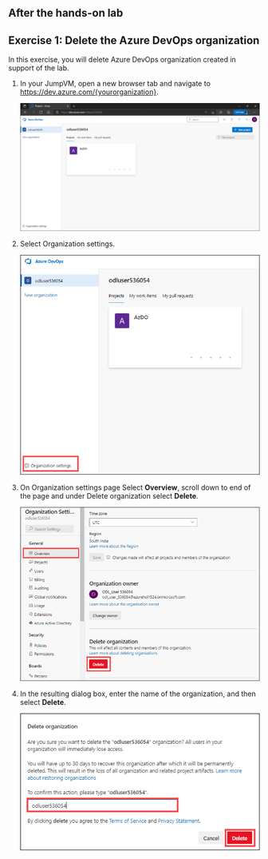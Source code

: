## After the hands-on lab

## Exercise 1: Delete the Azure DevOps organization

In this exercise, you will delete Azure DevOps organization created in support of the lab.

1. In your JumpVM, open a new browser tab and navigate to https://dev.azure.com/{yourorganization}.

   ![img](./images/img1.png)

2. Select  Organization settings.

   ![img](./images/img2.png)

3. On Organization settings page Select **Overview**, scroll down to end of the page and under Delete organization select **Delete**.

   ![img](./images/img3.png)

4. In the resulting dialog box, enter the name of the organization, and then select **Delete**.

   ![img](./images/img4.png)




